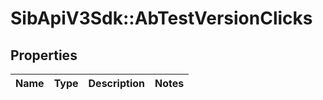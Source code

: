 # SibApiV3Sdk::AbTestVersionClicks

## Properties
Name | Type | Description | Notes
------------ | ------------- | ------------- | -------------


